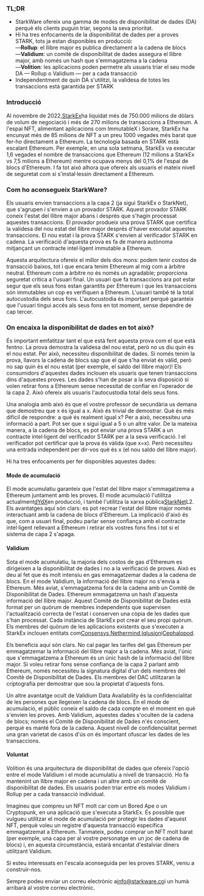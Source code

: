 ### TL;DR

* StarkWare ofereix una gamma de modes de disponibilitat de dades (DA) perquè els clients puguin triar, segons la seva prioritat.
* Hi ha tres enfocaments de la disponibilitat de dades per a proves STARK, tots ja estan disponibles en producció:\
  —**Rollup**: el llibre major es publica directament a la cadena de blocs\
  —**Validium**: un comitè de disponibilitat de dades assegura el llibre major, amb només un hash que s'emmagatzema a la cadena\
  —**Volition**: les aplicacions poden permetre als usuaris triar el seu mode DA — Rollup o Validium — per a cada transacció
* Independentment de quin DA s'utilitzi, la validesa de totes les transaccions està garantida per STARK

### Introducció

Al novembre de 2022,[StarkEx](https://starkware.co/starkex/)ha liquidat més de 750.000 milions de dòlars de volum de negociació i més de 270 milions de transaccions a Ethereum. A l'espai NFT, alimentant aplicacions com ImmutableX i Sorare, StarkEx ha encunyat més de 85 milions de NFT a un preu 1000 vegades més barat que fer-ho directament a Ethereum. La tecnologia basada en STARK està escalant Ethereum. Per exemple, en una sola setmana, StarkEx va executar 1,6 vegades el nombre de transaccions que Ethereum (12 milions a StarkEx vs 7,5 milions a Ethereum) mentre ocupava menys del 0,1% de l'espai de blocs d'Ethereum. I fa tot això alhora que ofereix als usuaris el mateix nivell de seguretat com si s'instal·lessin directament a Ethereum.

### Com ho aconsegueix StarkWare?

Els usuaris envien transaccions a la capa 2 (ja sigui StarkEx o StarkNet), que s'agrupen i s'envien a un provador STARK. Aquest provador STARK coneix l'estat del llibre major abans i després que s'hagin processat aquestes transaccions. El provador produeix una prova STARK que certifica la validesa del nou estat del llibre major després d'haver executat aquestes transaccions. El nou estat i la prova STARK s'envien al verificador STARK en cadena. La verificació d'aquesta prova es fa de manera autònoma mitjançant un contracte intel·ligent immutable a Ethereum.

Aquesta arquitectura ofereix el millor dels dos mons: podem tenir costos de transacció baixos, tot i que encara tenim Ethereum al mig com a àrbitre neutral. Ethereum com a àrbitre no és només un agradable; proporciona seguretat crítica a l'usuari final. Un usuari que fa transaccions ara pot estar segur que els seus fons estan garantits per Ethereum i que les transaccions són immutables un cop es verifiquen a Ethereum. L'usuari també té la total autocustodia dels seus fons. L'autocustodia és important perquè garanteix que l'usuari tingui accés als seus fons en tot moment, sense dependre de cap tercer.

### On encaixa la disponibilitat de dades en tot això?

És important emfatitzar tant el que està fent aquesta prova com el que està fent*no*. La prova demostra la validesa del nou estat, però no us diu quin és el nou estat. Per això, necessiteu disponibilitat de dades. Si només tenim la prova, llavors la cadena de blocs sap que el que s'ha enviat és vàlid, però no sap quin és el nou estat (per exemple, el saldo del llibre major)! Els consumidors d'aquestes dades inclouen els usuaris que tenen transaccions dins d'aquestes proves. Les dades s'han de posar a la seva disposició si volen retirar fons a Ethereum sense necessitat de confiar en l'operador de la capa 2. Això ofereix als usuaris l'autocustodia total dels seus fons.

Una analogia amb això és que el vostre professor de secundària us demana que demostreu que x és igual a x. Això és trivial de demostrar. Què és més difícil de respondre: a què és realment igual x? Per a això, necessiteu una informació a part. Pot ser que x sigui igual a 5 o un altre valor. De la mateixa manera, a la cadena de blocs, es pot enviar una prova STARK a un contracte intel·ligent del verificador STARK per a la seva verificació. I el verificador pot certificar que la prova és vàlida (que x=x). Però necessiteu una entrada independent per dir-vos què és x (el nou saldo del llibre major).

Hi ha tres enfocaments per fer disponibles aquestes dades:

#### Mode de acumulació

El mode acumulatiu garanteix que l'estat del llibre major s'emmagatzema a Ethereum juntament amb les proves. El mode acumulació l'utilitza actualment[dYdX](https://dydx.exchange/)en producció, i també l'utilitza la xarxa pública[StarkNet](http://starknet.io/)L2. Els avantatges aquí són clars: es pot recrear l'estat del llibre major només interactuant amb la cadena de blocs d'Ethereum. La implicació d'això és que, com a usuari final, podeu parlar sense confiança amb el contracte intel·ligent rellevant a Ethereum i retirar els vostres fons fins i tot si el sistema de capa 2 s'apaga.

#### Validium

Sota el mode acumulatiu, la majoria dels costos de gas d'Ethereum es dirigeixen a la disponibilitat de dades i no a la verificació de proves. Això es deu al fet que és molt intensiu en gas emmagatzemar dades a la cadena de blocs. En el mode Validium, la informació del llibre major no s'envia a Ethereum. Més aviat, s'emmagatzema fora de la cadena amb un Comitè de Disponibilitat de Dades. Ethereum emmagatzema un hash d'aquesta informació del llibre major. Aquest Comitè de Disponibilitat de Dades està format per un quòrum de membres independents que supervisen l'actualització correcta de l'estat i conserven una còpia de les dades que s'han processat. Cada instància de StarkEx pot crear el seu propi quòrum. Els membres del quòrum de les aplicacions existents que s'executen a StarkEx inclouen entitats com[Consensys](https://consensys.net/),[Nethermind](https://nethermind.io/),[Iqlusion](https://iqlusion.io/)i[Cephalopod](https://cephalopod.equipment/).

Els beneficis aquí són clars. No cal pagar les tarifes del gas Ethereum per emmagatzemar la informació del llibre major a la cadena. Més aviat, l'únic que s'emmagatzema a Ethereum és un únic hash de la informació del llibre major. Si voleu retirar fons sense confiança de la capa 2 parlant amb Ethereum, només necessiteu la signatura digital d'un dels membres del Comitè de Disponibilitat de Dades. Els membres del DAC utilitzaran la criptografia per demostrar que sou la propietat d'aquests fons.

Un altre avantatge ocult de Validium Data Availability és la confidencialitat de les persones que llegeixen la cadena de blocs. En el mode de acumulació, el públic coneix el saldo de cada compte en el moment en què s'envien les proves. Amb Validium, aquestes dades s'oculten de la cadena de blocs; només el Comitè de Disponibilitat de Dades n'és conscient, perquè es manté fora de la cadena. Aquest nivell de confidencialitat permet una gran varietat de casos d'ús on és important ofuscar les dades de les transaccions.

#### Voluntat

Volition és una arquitectura de disponibilitat de dades que ofereix l'opció entre el mode Validium i el mode acumulatiu a nivell de transacció. Ho fa mantenint un llibre major en cadena i un altre amb un comitè de disponibilitat de dades. Els usuaris poden triar entre els modes Validium i Rollup per a cada transacció individual.

Imagineu que compreu un NFT molt car com un Bored Ape o un Cryptopunk, en una aplicació que s'executa a StarkEx. És possible que vulgueu utilitzar el mode de acumulació per protegir les dades d'aquest NFT, perquè voleu un registre d'aquesta transacció específica emmagatzemat a Ethereum. Tanmateix, podeu comprar un NFT molt barat (per exemple, una capa per al vostre personatge en un joc de cadena de blocs) i, en aquesta circumstància, estarà encantat d'estalviar diners utilitzant Validium.

Si esteu interessats en l'escala aconseguida per les proves STARK, veniu a construir-nos.



Sempre podeu enviar un correu electrònic a[info@starkware.co](mailto:info@starkware.co)i un humà arribarà al vostre correu electrònic.